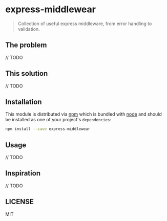 # express-middlewear

> Collection of useful express middleware, from error handling to validation.

## The problem

// TODO

## This solution

// TODO

## Installation

This module is distributed via [npm](https://www.npmjs.com) which is bundled with
[node](https://nodejs.org/en/) and should be installed as one of your project's `dependencies`:

```sh
npm install --save express-middlewear
```

## Usage

// TODO

## Inspiration

// TODO

## LICENSE

MIT
